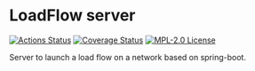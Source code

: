 # LoadFlow server

[![Actions Status](https://github.com/gridsuite/loadflow-server/actions/workflows/build.yml/badge.svg?branch=main)](https://github.com/gridsuite/loadflow-server/actions)
[![Coverage Status](https://sonarcloud.io/api/project_badges/measure?project=org.gridsuite%3Aloadflow-server&metric=coverage)](https://sonarcloud.io/component_measures?id=org.gridsuite%3Aloadflow-server&metric=coverage)
[![MPL-2.0 License](https://img.shields.io/badge/license-MPL_2.0-blue.svg)](https://www.mozilla.org/en-US/MPL/2.0/)

Server to launch a load flow on a network based on spring-boot.

